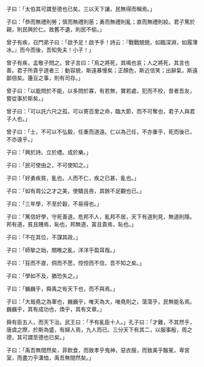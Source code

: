 子曰：「太伯其可謂至德也已矣。三以天下讓，民無得而稱焉。」

子曰：「恭而無禮則勞；慎而無禮則葸；勇而無禮則亂；直而無禮則絞。君子篤於親，則民興於仁。故舊不遺，則民不偷。」

曾子有疾，召門弟子曰：「啟予足！啟予手！詩云：『戰戰兢兢，如臨深淵，如履薄冰。』而今而後，吾知免夫！小子！」

曾子有疾，孟敬子問之。曾子言曰：「鳥之將死，其鳴也哀；人之將死，其言也善。君子所貴乎道者三：動容貌，斯遠暴慢矣；正顏色，斯近信笑；出辭氣，斯遠鄙倍矣。籩豆之事，則有司存。」

曾子曰：「以能問於不能，以多問於寡，有若無，實若處，犯而不校，昔者吾友，嘗從事於斯矣。」

曾子曰：「可以託六尺之孤，可以寄百里之命，臨大節，而不可奪也，君子人與君子人也。」

曾子曰：「士，不可以不弘毅，任重而道遠。仁以為己任，不亦重乎，死而後已，不亦遠乎。」

子曰：「興於詩。立於禮。成於樂。」

子曰：「民可使由之，不可使知之。」

子曰：「好勇疾貧，亂也。人而不仁，疾之已甚，亂也。」

子曰：「如有周公之才之美，使驕且吝，其餘不足觀也已。」

子曰：「三年學，不至於穀，不易得也。」

子曰：「篤信好學，守死善道。危邦不人，亂邦不居，天下有道則見，無道則隱。邦有道，貧且賤焉，恥也，邦無道，富且貴焉，恥也。」

子曰：「不在其位，不謀其政。」

子曰：「師摯之始，關睢之亂，洋洋乎盈耳哉。」

子曰：「狂而不直，侗而不愿，悾悾而不信，吾不知之矣。」

子曰：「學如不及，猶恐失之。」

子曰：「巍巍乎，舜禹之有天下也，而不與焉。」

子曰：「大哉堯之為軍也，巍巍乎，唯天為大，唯堯則之，蕩蕩乎，民無能名焉。巍巍乎，其有成功也，煥乎，其有文章。」

舜有臣五人，而天下治。武王曰：「予有亂臣十人。」孔子曰：「才難，不其然乎，唐虞之際，於斯為盛，有婦人焉，九人而已。三分天下有其二，以服事殷，周之德，其可謂至德也已矣。」

子曰：「禹吾無間然矣，菲飲食，而致孝乎鬼神，惡衣服，而致美乎黻冕，卑宮室，而盡力乎溝恤，禹吾無間然矣。」
